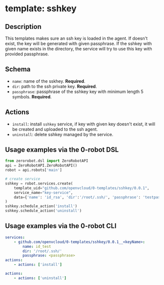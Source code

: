 # template: sshkey

## Description

This templates makes sure an ssh key is loaded in the agent.
If doesn't exist, the key will be generated with given passphrase.
If the sshkey with given name exists in the directory, the service will try to use this key with provided passphrase.

## Schema

- `name`: name of the sskhey. **Required**.
- `dir`: path to the ssh private key. **Required**.
- `passphrase`: passphrase of the sshkey key with minimum length 5 symbols. **Required**.

## Actions

- `install`: install `sshkey` service, if key with given key doesn't exist, it will be created and uploaded to the ssh agent.
- `uninstall`: delete sshkey managed by the service.

## Usage examples via the 0-robot DSL

``` python
from zerorobot.dsl import ZeroRobotAPI
api = ZeroRobotAPI.ZeroRobotAPI()
robot = api.robots['main']

# create service
sshkey = robot.services.create(
    template_uid="github.com/openvcloud/0-templates/sshkey/0.0.1",
    service_name="key-service",
    data={'name': 'id_rsa', 'dir':'/root/.ssh/', 'passphrase': 'testpassphrase'}
)
sshkey.schedule_action('install')
sshkey.schedule_action('uninstall')
```

## Usage examples via the 0-robot CLI

```yaml
services:
    - github.com/openvcloud/0-templates/sshkey/0.0.1__<keyName>:
        name: id_test
        dir: '/root/.ssh/'
        passphrase: <passphrase>
actions:
    - actions: ['install']
```

```yaml
actions:
    - actions: ['uninstall']
```
